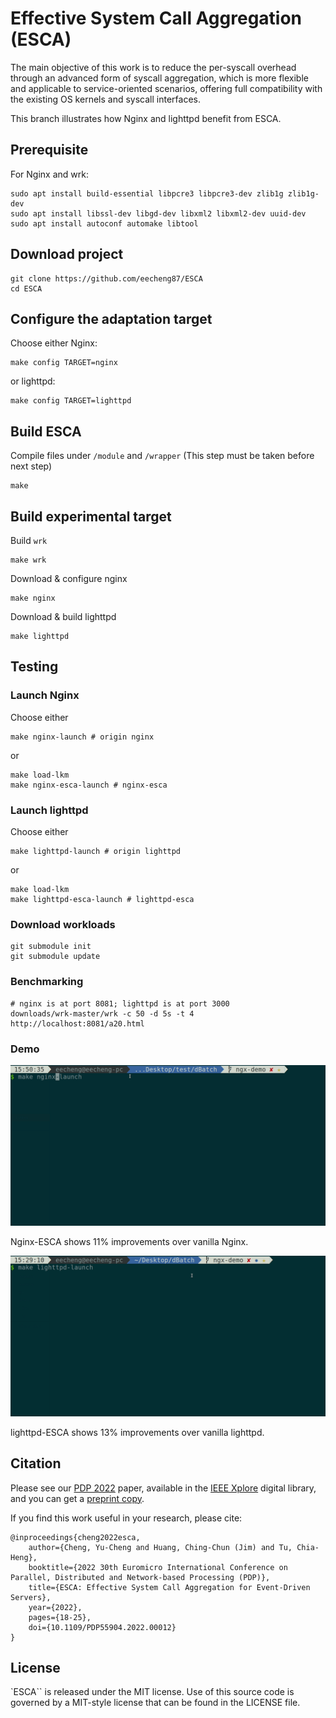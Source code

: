 # Effective System Call Aggregation (ESCA)

The main objective of this work is to reduce the per-syscall overhead through
an advanced form of syscall aggregation, which is more flexible and applicable
to service-oriented scenarios, offering full compatibility with the existing
OS kernels and syscall interfaces.

This branch illustrates how Nginx and lighttpd benefit from ESCA.

## Prerequisite
For Nginx and wrk:
```shell
sudo apt install build-essential libpcre3 libpcre3-dev zlib1g zlib1g-dev
sudo apt install libssl-dev libgd-dev libxml2 libxml2-dev uuid-dev
sudo apt install autoconf automake libtool
```

## Download project
```shell
git clone https://github.com/eecheng87/ESCA
cd ESCA
```

## Configure the adaptation target
Choose either Nginx:
```shell
make config TARGET=nginx
```

or lighttpd:
```shell
make config TARGET=lighttpd
```

## Build ESCA
Compile files under `/module` and `/wrapper` (This step must be taken before next step)
```shell
make
```

## Build experimental target
Build `wrk`
```shell
make wrk
```

Download & configure nginx
```shell
make nginx
```

Download & build lighttpd
```shell
make lighttpd
```

## Testing

### Launch Nginx
Choose either
```shell
make nginx-launch # origin nginx
```
or

```shell
make load-lkm
make nginx-esca-launch # nginx-esca
```

### Launch lighttpd
Choose either
```shell
make lighttpd-launch # origin lighttpd
```
or

```shell
make load-lkm
make lighttpd-esca-launch # lighttpd-esca
```

### Download workloads
```shell
git submodule init
git submodule update
```

### Benchmarking
```shell
# nginx is at port 8081; lighttpd is at port 3000
downloads/wrk-master/wrk -c 50 -d 5s -t 4 http://localhost:8081/a20.html
```

### Demo
![image](assets/demo.gif)

Nginx-ESCA shows 11% improvements over vanilla Nginx.

![image](assets/light-demo.gif)

lighttpd-ESCA shows 13% improvements over vanilla lighttpd.

## Citation

Please see our [PDP 2022](https://pdp2022.infor.uva.es/) paper, available in the [IEEE Xplore](https://ieeexplore.ieee.org/abstract/document/9756707) digital library, and you can get a [preprint copy](https://eecheng87.github.io/ESCA/main.pdf).

If you find this work useful in your research, please cite:
```
@inproceedings{cheng2022esca,
    author={Cheng, Yu-Cheng and Huang, Ching-Chun (Jim) and Tu, Chia-Heng},
    booktitle={2022 30th Euromicro International Conference on Parallel, Distributed and Network-based Processing (PDP)},
    title={ESCA: Effective System Call Aggregation for Event-Driven Servers},
    year={2022},
    pages={18-25},
    doi={10.1109/PDP55904.2022.00012}
}
```

## License

`ESCA`` is released under the MIT license. Use of this source code is governed by
a MIT-style license that can be found in the LICENSE file.
